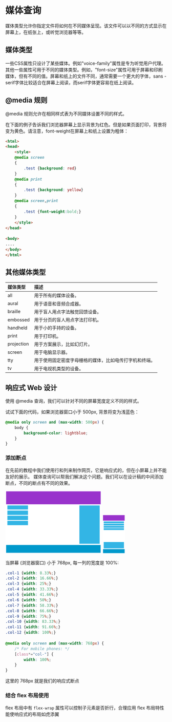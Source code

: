 # 媒体查询

媒体类型允许你指定文件将如何在不同媒体呈现。该文件可以以不同的方式显示在屏幕上，在纸张上，或听觉浏览器等等。

## 媒体类型

一些CSS属性只设计了某些媒体。例如"voice-family"属性是专为听觉用户代理。其他一些属性可用于不同的媒体类型。例如，"font-size"属性可用于屏幕和印刷媒体，但有不同的值。屏幕和纸上的文件不同，通常需要一个更大的字体，sans - serif字体比较适合在屏幕上阅读，而serif字体更容易在纸上阅读。

## @media 规则

@media 规则允许在相同样式表为不同媒体设置不同的样式。

在下面的例子告诉我们浏览器屏幕上显示背景为红色。但是如果页面打印，背景将变为黄色。请注意，font-weight在屏幕上和纸上设置为粗体：

```html
<html>
<head>
    <style>
    @media screen
    {
        .test {background: red}
    }
    @media print
    {
        .test {background: yellow}
    }
    @media screen,print
    {
        .test {font-weight:bold;}
    }
    </style>
</head>

<body>
....
</body>
</html>
```

## 其他媒体类型

| 媒体类型 | 描述 |
|:--------|:------|
|all	| 用于所有的媒体设备。|
|aural	|用于语音和音频合成器。|
|braille	|用于盲人用点字法触觉回馈设备。|
|embossed	|用于分页的盲人用点字法打印机。|
|handheld	|用于小的手持的设备。|
|print	|用于打印机。|
|projection	|用于方案展示，比如幻灯片。|
|screen	|用于电脑显示器。|
|tty	|用于使用固定密度字母栅格的媒体，比如电传打字机和终端。|
|tv	|用于电视机类型的设备。|

## 响应式 Web 设计

使用 @media 查询，我们可以针对不同的屏幕宽度定义不同的样式。

试试下面的代码，如果浏览器窗口小于 500px, 背景将变为浅蓝色：
```css
@media only screen and (max-width: 500px) {
    body {
        background-color: lightblue;
    }
}
```

### 添加断点

在先前的教程中我们使用行和列来制作网页，它是响应式的，但在小屏幕上并不能友好的展示。
媒体查询可以帮我们解决这个问题。我们可以在设计稿的中间添加断点，不同的断点有不同的效果。

![](./images/rwd_desktop.png)
![](./images/rwd_phone.png)

当屏幕 (浏览器窗口) 小于 768px, 每一列的宽度是 100%:

```css
.col-1 {width: 8.33%;}
.col-2 {width: 16.66%;}
.col-3 {width: 25%;}
.col-4 {width: 33.33%;}
.col-5 {width: 41.66%;}
.col-6 {width: 50%;}
.col-7 {width: 58.33%;}
.col-8 {width: 66.66%;}
.col-9 {width: 75%;}
.col-10 {width: 83.33%;}
.col-11 {width: 91.66%;}
.col-12 {width: 100%;}

@media only screen and (max-width: 768px) {
    /* For mobile phones: */
    [class*="col-"] {
        width: 100%;
    }
}
```

这里的 768px 就是我们的响应式断点

### 结合 flex 布局使用

flex 布局中有 `flex-wrap` 属性可以控制子元素是否折行，合理应用 flex 布局特性能使响应式的布局如虎添翼


